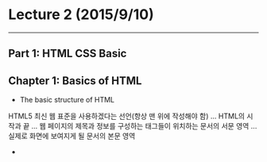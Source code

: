 # Lecture 2 (2015/9/10)
---
## Part 1: HTML CSS Basic
## Chapter 1: Basics of HTML
- The basic structure of HTML

<!DOCTYPE html> HTML5 최신 웹 표준을 사용하겠다는 선언(항상 맨 위에 작성해야 함)
<html>...</html> HTML의 시작과 끝
<head>...</head> 웹 페이지의 제목과 정보를 구성하는 태그들이 위치하는 문서의 서문 영역
<body>...</body> 실제로 화면에 보여지게 될 문서의 본문 영역

- <title> element - 웹 브라우저 탭에 보이는 웹 페이지의 제목을 정의하는 태그
- <meta> element- 한글 깨지는 현상 방지, 메타 데이터 = 문서의 정보, <meta>는 닫기 태그가 없으며 <title>과 마찬가지로 <head>...</head> 사이에 작성해야 함
- <h1> element - <h1>, <h2>, <h3>, <h4>, <h5>, <h6>는 본문의 표제 역할
- <p> element -  문단을 나눌 때 사용함함 
※ HTML 문서에서는 두 칸 이상의 공백이나 줄바꿈이 하나의 공백으로 출력
- <br> element -  줄바꿈을 함
- <hr> element - 수평선,  닫는 태그가 없음
- <pre> element - 예외로 공백과 줄바꿈을 그대로 보여주는 태그
- <div> element - 레이아웃을 만드는 데 가장 많이 쓰이는 태그, 부모의 너비나 브라우저의 너비 만큼 꽉 채워진다는 특징이 있으며, 여러 태그들을 감싸 하나의 그룹 영역을 만드는 것이 주 역할
 ### Chapter 2: Basics of CSS
- How to apply class - HTML 태그로 만들어진 요소와 구조에 디자인을 적용하는 역할
인라인 방식 - 태그에 style 속성을 추가하여 그 안에 직접 CSS 코드를 작성하는 방식
```html
<태그 class="클래스이름"></태그>
```
태그는 단 하나의 id(이름)를 갖고, 동시에 여러 class(종류)를 가질 수 있음
```html
//사람(class)인 샘(id)은 학생(class) 또는 선생님(class)이 될 수 있다.
<div class="human student" id="sam"></div>
<div class="human teacher" id="sam"></div>
```
내부 스타일 시트
<head>...</head> 안에 <style>을 작성하는 스타일
외부 스타일 시트
HTML 문서 외의 CSS 파일을 따로 분리하는 스타일
- CSS 작성 규칙
모든 CSS 속성은 {} 안에 포함되어야 한다.
class를 선택할 때는 이름 앞에 .을 붙인다.
id를 선택할 때는 이름 앞에 #을 붙인다.
CSS 속성들은 ;으로 구분된다.
- <link> element - HTML 파일에서 외부 파일을 불러올 때 사용
rel="stylesheet" CSS 파일을 불러올 때 추가하는 속성
media="all" 모든 디바이스에서 불러올 때 추가하는 속성
href="css/style.css" 불러올 파일(css 폴더 속의 style.css)의 경로

## Part 2: How to use semantic elements
시맨틱 태그란 HTML5에서 새롭게 추가된, 문서의 구조를 만드는 요소
### Chapter 1: header and footer
- <header> element - 주로 사이트의 상단에 위치하여 로고, 메뉴, 머리말 등의 용도로 사용
- <footer> element - 주로 사이트의 하단에 위치하여 저작권 정보, 꼬리말 등의 용도로 사용
![image](https://s3-ap-northeast-1.amazonaws.com/toycode/images/content/html_css_basic_ko/semantic_layout.jpg)
![image](https://s3-ap-northeast-1.amazonaws.com/toycode/images/content/html_css_basic_ko/padding_10px.jpg)


### Chapter 2: nav and section
- Semantic element - <nav> element - 네비게이션, 사이트 메뉴 역할
- Semantic element - <section> element - 영역을 나누는 태그
- <nav> and  <section> elements - apply css
float 속성- float는 정렬에 관련된 CSS 속성으로 대표적인 속성값으로 left, right가 있음
overflow: hidden은 어떤 요소 속의 내용이 너무 많아서 그 요소의 영역에 내용을 다 담아내지 못해서 영역 바깥으로 넘쳐날 경우 넘치는 부분을 보이지 않도록 합니다.
overflow: scroll은 일단 넘치는 부분을 보이지 않게 하되 요소에 스크롤 바를 만들어서 스크롤링을 통하여 볼 수 있도록 함
overflow: hidden 요소 너비 = 부모 너비 - float 요소 너비
float 요소 뒤에 overflow: hidden 요소가 붙게 될 것이고 한 층에 좌우로 배치될 것입니다.

- <body> element - remove white space 
```html
body {
  margin: 0;
}
```

## Part 3: Practice HTML elements
### Chapter 1: accents and link elements
인라인 요소
- <b> and <strong> elements  = font-weight: bold;
<b>와 <strong>은 텍스트를 굵게 만들어주는 인라인 요소
- <i> and <em> elements = font-style: italic;
- Inset a line between <section> elements - border-bottom: 1px solid black;
- <span> element using style or class- 아무 효과도 없는 인라인 요소 태그
- <a> element- insert a link
<a>의 target 속성을 지정하지 않은 채로 링크를 클릭하면 현재 페이지가 이동할 페이지로 전환
하지만 target 속성에 _blank라는 값을 넣으면 이동할 페이지가 새 탭에서 띄워짐

### Chapter 2: list and table
![image](https://s3-ap-northeast-1.amazonaws.com/toycode/images/content/html_css_basic_ko/ui_li.jpg)
- <ol> element -  Ordered List의 줄임말로 순서가 있는 리스트
- <li> element
- <li> and <a> elements - make a side menu
a 태그 href 속성에 페이지 주소 대신 #li-tag같은 id를 넣어주면 현재 페이지 내에서 해당 id를 가지고 있는 영역으로 화면이 이동
- <nav> and <a> elements - remove underline - text-decoration: none;
- <nav> and <span> elements - apply css
- <nav> - widen space between texts - line-height: 30px;
- <table> element
th - 제목 셀
tr - 행
td - 내용 셀(열)
table border 속성 - 테이블의 선 두께

### Chapter 3: form
폼 태그에 로그인 정보 입력 -> 제출 -> 확인 -> 로그인 성공
- <form> element - basics - 사용자와 상호작용하기 위한 태그
- <input type="text"> 와 같은 형태는 한 줄 정도를 입력할 수 있는 텍스트 입력창
- <textarea> 여러 줄의 텍스트를 입력받고 싶을 때
rows="10" cols="50"을 입력하게 되면 세로로 10줄 가로로 50자 정도의 크기
- <input type="radio" name ="[name]" value ="[value]" >
- <select name="[name]">
    <option value="[value]">
- <input type="submit" value ="[value]">

## Part 4: Properties of CSS
### Chapter 1: work on an album cover
- 배경 이미지를 지정
background: url("이미지 주소") no repeat; 
- 이미지의 비율을 잃지 않고 자연스럽게 보여줌
background-size: cover; 
- 여백 활용하기
여백: 10px; // 모든 방향에 10px의 여백
여백: 10px 20px; // 위쪽 아래쪽에 10px, 오른쪽 왼쪽에 20px의 여백
여백: 10px 20px 30px 40px; // 위쪽 10px, 오른쪽 20px, 아래쪽 30px, 왼쪽 40px의 여백(시계 방향)
- 요소 반투명하게 만들기
opacity: 0.5;

### Chapter 2: add hover class
hover 클래스를 부모로 가지고 있는 title 클래스에 마우스가 닿았을 때,
중괄호({}) 안에 작성된 css 속성이 해당 title 클래스에 지정
```html
.hover .title:hover {
  ...
}
```
border-radius는 모서리를 둥글게 만드는 css 속성
속성값으로 픽셀(px) 단위, 퍼센트(%) 단위 등을 사용할 수 있는데,
50% 이상의 퍼센트 단위로 지정하면 원형

### Chapter 3: optimize for mobiles
- 반응형 웹
접속한 디바이스(PC, 태블릿, 모바일 등)의 화면 크기에 따라 가장 최적화된 레이아웃을 보여주는 웹 디자인 기술
- media query
미디어 쿼리의 가장 기본적인 문법
```html
@media (조건) {
  css 코드
}
```
max-width: 너비 해당 너비가 최대값일 때(0 ~ 너비)
min-width: 너비 해당 너비가 최소값일 때(너비 ~)
- apply css for a specific width
.contents가 nav에게 영향 받지 않고 가로 화면을 꽉 채울 수 있도록 너비를 100%로 지정
```html@media (max-width: 768px) {
  .content {
    width: 100%;
  }
}
```

### Useful terminal commands
Initialize git
```sh 
> git init
```
list all the files in a directory
```sh 
> ls -al
```
Show the working tree status of git
```sh 
> git status 
```
Add the file to git
```sh 
> git add [filename]
```
Commit the change to git with a message <-m (message)>
```sh 
> git commit -m  [message]
```
Show all the logs
```sh 
> git log
```
Show changes that were made (press q to end)
```sh 
> git diff 
```
Pus the modified file to my repo
```sh 
> git push
```
